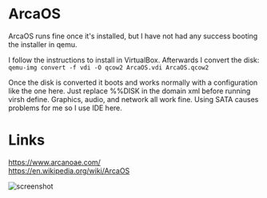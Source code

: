 # ArcaOS
ArcaOS runs fine once it's installed, but I have not had any success booting the installer in qemu.  
  
I follow the instructions to install in VirtualBox. Afterwards I convert the disk:  
`qemu-img convert -f vdi -O qcow2 ArcaOS.vdi ArcaOS.qcow2`   

Once the disk is converted it boots and works normally with a configuration like the one here. Just replace %%DISK in the domain xml before running virsh define. Graphics, audio, and network all work fine. Using SATA causes problems for me so I use IDE here.

# Links
https://www.arcanoae.com/  
https://en.wikipedia.org/wiki/ArcaOS  
  
![screenshot](https://github.com/jmontleon/libvirt-configs/blob/main/ArcaOS/screenshot.png?raw=true)
